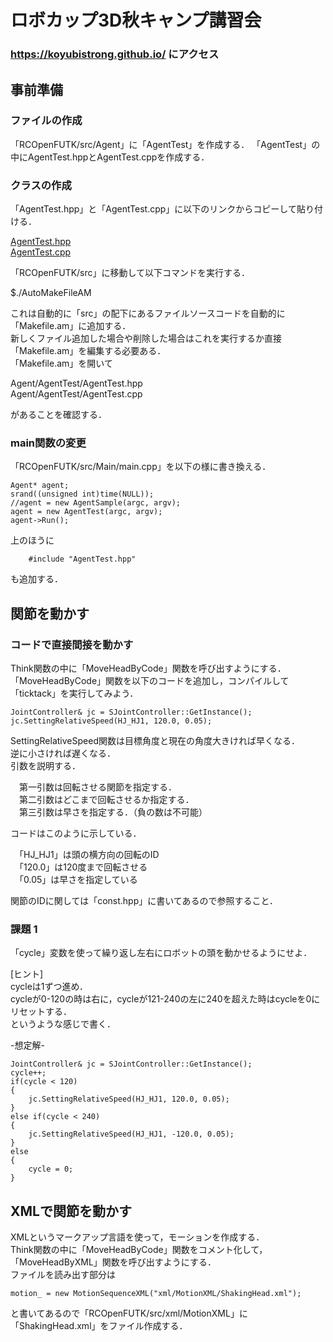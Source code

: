 # ロボカップ3D秋キャンプ講習会

### https://koyubistrong.github.io/ にアクセス

## 事前準備

### ファイルの作成

「RCOpenFUTK/src/Agent」に「AgentTest」を作成する．
「AgentTest」の中にAgentTest.hppとAgentTest.cppを作成する．

### クラスの作成

「AgentTest.hpp」と「AgentTest.cpp」に以下のリンクからコピーして貼り付ける．

[AgentTest.hpp](https://github.com/koyubistrong/koyubistrong.github.io/blob/master/AgentTest.hpp)<br>
[AgentTest.cpp](https://github.com/koyubistrong/koyubistrong.github.io/blob/master/AgentTest.cpp)

「RCOpenFUTK/src」に移動して以下コマンドを実行する．

$./AutoMakeFileAM

これは自動的に「src」の配下にあるファイルソースコードを自動的に「Makefile.am」に追加する．<br>
新しくファイル追加した場合や削除した場合はこれを実行するか直接「Makefile.am」を編集する必要ある．<br>
「Makefile.am」を開いて

Agent/AgentTest/AgentTest.hpp<br>
Agent/AgentTest/AgentTest.cpp

があることを確認する．<br>

### main関数の変更

「RCOpenFUTK/src/Main/main.cpp」を以下の様に書き換える．

	Agent* agent;
	srand((unsigned int)time(NULL));
	//agent = new AgentSample(argc, argv);
	agent = new AgentTest(argc, argv);
	agent->Run();

上のほうに

        #include "AgentTest.hpp"
	
も追加する．

## 関節を動かす

### コードで直接間接を動かす

Think関数の中に「MoveHeadByCode」関数を呼び出すようにする．<br>
「MoveHeadByCode」関数を以下のコードを追加し，コンパイルして「ticktack」を実行してみよう．

    JointController& jc = SJointController::GetInstance();
    jc.SettingRelativeSpeed(HJ_HJ1, 120.0, 0.05);

SettingRelativeSpeed関数は目標角度と現在の角度大きければ早くなる．<br>
逆に小さければ遅くなる．<br>
引数を説明する．

　第一引数は回転させる関節を指定する．<br>
　第二引数はどこまで回転させるか指定する．<br>
　第三引数は早さを指定する．（負の数は不可能）<br>

コードはこのように示している．

　「HJ_HJ1」は頭の横方向の回転のID<br>
　「120.0」は120度まで回転させる<br>
　「0.05」は早さを指定している<br>

関節のIDに関しては「const.hpp」に書いてあるので参照すること．

### 課題 1

「cycle」変数を使って繰り返し左右にロボットの頭を動かせるようにせよ．

[ヒント]<br>
cycleは1ずつ進め．<br>
cycleが0-120の時は右に，cycleが121-240の左に240を超えた時はcycleを0にリセットする．<br>
というような感じで書く．

-想定解-

    JointController& jc = SJointController::GetInstance();
    cycle++;
    if(cycle < 120)
    {
        jc.SettingRelativeSpeed(HJ_HJ1, 120.0, 0.05);
    }
    else if(cycle < 240)
    {
        jc.SettingRelativeSpeed(HJ_HJ1, -120.0, 0.05);
    }
    else
    {
        cycle = 0;
    }

## XMLで関節を動かす

XMLというマークアップ言語を使って，モーションを作成する．<br>
Think関数の中に「MoveHeadByCode」関数をコメント化して，<br>
「MoveHeadByXML」関数を呼び出すようにする．<br>
ファイルを読み出す部分は

    motion_ = new MotionSequenceXML("xml/MotionXML/ShakingHead.xml");
    
と書いてあるので「RCOpenFUTK/src/xml/MotionXML」に「ShakingHead.xml」をファイル作成する．
